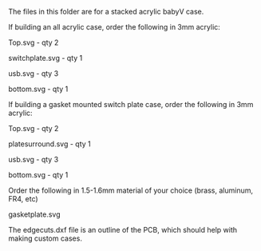 The files in this folder are for a stacked acrylic babyV case.

If building an all acrylic case, order the following in 3mm acrylic:

Top.svg - qty 2

switchplate.svg - qty 1

usb.svg - qty 3

bottom.svg - qty 1


If building a gasket mounted switch plate case, order the following in 3mm acrylic:

Top.svg - qty 2

platesurround.svg - qty 1

usb.svg - qty 3

bottom.svg - qty 1

Order the following in 1.5-1.6mm material of your choice (brass, aluminum, FR4, etc)

gasketplate.svg

The edgecuts.dxf file is an outline of the PCB, which should help with making custom cases.
